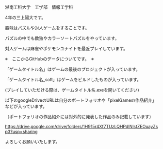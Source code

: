 湘南工科大学　工学部　情報工学科　

4年の三上陽大です。

趣味はパズルや対人ゲームをすることです。

パズルの中でも数独やカラーソートパズルをやっています。

対人ゲームは麻雀やポケモンユナイトを最近プレイしています。

※　ここからGitHubのデータについてです。　※

「ゲームタイトル名」はゲームの最後のプロジェクトが入っています。

「ゲームタイトル名_soft」はゲームをビルドしたものが入っています。

(プレイしていただける際は、ゲームタイトル名.exeを開いてください)

以下のgoogleDriveのURLは自分のポートフォリオや「pixelGameの作品紹介」などが入っています。

（ポートフォリオの作品紹介には対外的に発表した作品のみ記載しています）

https://drive.google.com/drive/folders/1H915r4Xf7TUzLQHPdINlstZEOuayZsp3?usp=sharing

よろしくお願いいたします。
